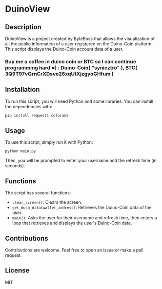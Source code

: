 # DuinoView

## Description
DuinoView is a project created by ByteBoss that allows the visualization of all the public information of a user registered on the Duino-Coin platform. This script displays the Duino-Coin account data of a user.

### Buy me a coffee in duino coin or BTC so I can continue programming hard =) : Duino-Coin( "synieztro" ), BTC( 3Q9T97vQrnCrXDsvo26xqUtXjzgyoGHfum )

## Installation
To run this script, you will need Python and some libraries. You can install the dependencies with:

```bash
pip install requests colorama
```

## Usage

To use this script, simply run it with Python:

```bash
python main.py
```

Then, you will be prompted to enter your username and the refresh time (in seconds).

## Functions

The script has several functions:

- `clear_screen()`: Clears the screen.
- `get_duco_data(wallet_address)`: Retrieves the Duino-Coin data of the user.
- `main()`: Asks the user for their username and refresh time, then enters a loop that retrieves and displays the user's Duino-Coin data.

## Contributions

Contributions are welcome. Feel free to open an issue or make a pull request.

## License

MIT
